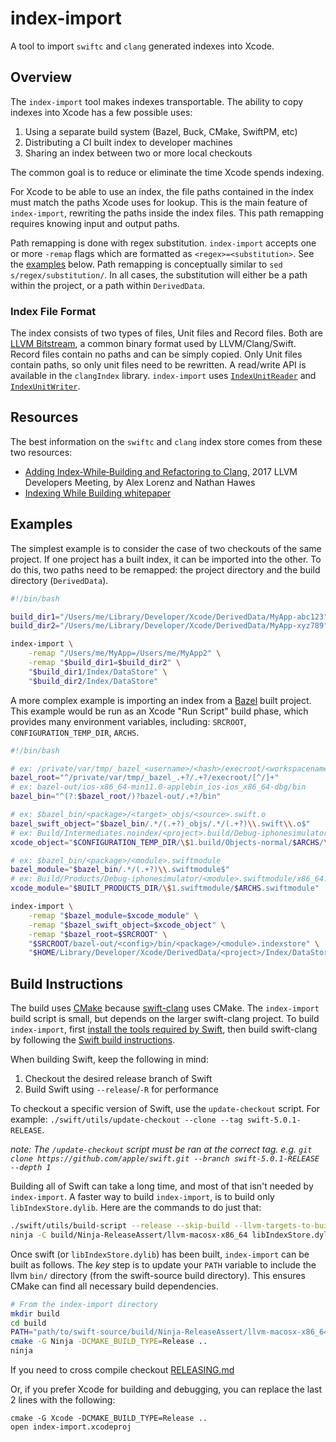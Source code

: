 # index-import

A tool to import `swiftc` and `clang` generated indexes into Xcode.

## Overview

The `index-import` tool makes indexes transportable. The ability to copy indexes into Xcode has a few possible uses:

1. Using a separate build system (Bazel, Buck, CMake, SwiftPM, etc)
2. Distributing a CI built index to developer machines
3. Sharing an index between two or more local checkouts

The common goal is to reduce or eliminate the time Xcode spends indexing.

For Xcode to be able to use an index, the file paths contained in the index must match the paths Xcode uses for lookup. This is the main feature of `index-import`, rewriting the paths inside the index files. This path remapping requires knowing input and output paths.

Path remapping is done with regex substitution. `index-import` accepts one or more `-remap` flags which are formatted as `<regex>=<substitution>`. See the [examples](#examples) below. Path remapping is conceptually similar to `sed s/regex/substitution/`. In all cases, the substitution will either be a path within the project, or a path within `DerivedData`.

### Index File Format

The index consists of two types of files, Unit files and Record files. Both are [LLVM Bitstream](https://www.llvm.org/docs/BitCodeFormat.html#bitstream-format), a common binary format used by LLVM/Clang/Swift. Record files contain no paths and can be simply copied. Only Unit files contain paths, so only unit files need to be rewritten. A read/write API is available in the `clangIndex` library. `index-import` uses [`IndexUnitReader`](https://github.com/apple/swift-clang/blob/swift-5.0-branch/include/clang/Index/IndexUnitReader.h) and [`IndexUnitWriter`](https://github.com/apple/swift-clang/blob/swift-5.0-branch/include/clang/Index/IndexUnitWriter.h).

## Resources

The best information on the `swiftc` and `clang` index store comes from these two resources:

* [Adding Index‐While‐Building and Refactoring to Clang](https://www.youtube.com/watch?v=jGJhnIT-D2M), 2017 LLVM Developers Meeting, by Alex Lorenz and Nathan Hawes
* [Indexing While Building whitepaper](https://docs.google.com/document/d/1cH2sTpgSnJZCkZtJl1aY-rzy4uGPcrI-6RrUpdATO2Q/)

## Examples

The simplest example is to consider the case of two checkouts of the same project. If one project has a built index, it can be imported into the other. To do this, two paths need to be remapped: the project directory and the build directory (`DerivedData`).

```sh
#!/bin/bash

build_dir1="/Users/me/Library/Developer/Xcode/DerivedData/MyApp-abc123"
build_dir2="/Users/me/Library/Developer/Xcode/DerivedData/MyApp-xyz789"

index-import \
    -remap "/Users/me/MyApp=/Users/me/MyApp2" \
    -remap "$build_dir1=$build_dir2" \
    "$build_dir1/Index/DataStore" \
    "$build_dir2/Index/DataStore"
```

A more complex example is importing an index from a [Bazel](https://bazel.build) built project. This example would be run as an Xcode "Run Script" build phase, which provides many environment variables, including: `SRCROOT`, `CONFIGURATION_TEMP_DIR`, `ARCHS`.

```sh
#!/bin/bash

# ex: /private/var/tmp/_bazel_<username>/<hash>/execroot/<workspacename>
bazel_root="^/private/var/tmp/_bazel_.+?/.+?/execroot/[^/]+"
# ex: bazel-out/ios-x86_64-min11.0-applebin_ios-ios_x86_64-dbg/bin
bazel_bin="^(?:$bazel_root/)?bazel-out/.+?/bin"

# ex: $bazel_bin/<package>/<target>_objs/<source>.swift.o
bazel_swift_object="$bazel_bin/.*/(.+?)_objs/.*/(.+?)\\.swift\\.o$"
# ex: Build/Intermediates.noindex/<project>.build/Debug-iphonesimulator/<target>.build/Objects-normal/x86_64/<source>.o
xcode_object="$CONFIGURATION_TEMP_DIR/\$1.build/Objects-normal/$ARCHS/\$2.o"

# ex: $bazel_bin/<package>/<module>.swiftmodule
bazel_module="$bazel_bin/.*/(.+?)\\.swiftmodule$"
# ex: Build/Products/Debug-iphonesimulator/<module>.swiftmodule/x86_64.swiftmodule
xcode_module="$BUILT_PRODUCTS_DIR/\$1.swiftmodule/$ARCHS.swiftmodule"

index-import \
    -remap "$bazel_module=$xcode_module" \
    -remap "$bazel_swift_object=$xcode_object" \
    -remap "$bazel_root=$SRCROOT" \
    "$SRCROOT/bazel-out/<config>/bin/<package>/<module>.indexstore" \
    "$HOME/Library/Developer/Xcode/DerivedData/<project>/Index/DataStore"

```

## Build Instructions

The build uses [CMake](https://cmake.org) because [swift-clang](https://www.github.com/apple/swift-clang) uses CMake. The `index-import` build script is small, but depends on the larger swift-clang project. To build `index-import`, first [install the tools required by Swift](https://github.com/apple/swift/blob/main/docs/HowToGuides/GettingStarted.md#system-requirements), then build swift-clang by following the [Swift build instructions](https://github.com/apple/swift/blob/main/docs/HowToGuides/GettingStarted.md#building-the-project-for-the-first-time).

When building Swift, keep the following in mind:

1. Checkout the desired release branch of Swift
2. Build Swift using `--release`/`-R` for performance

To checkout a specific version of Swift, use the `update-checkout` script. For example: `./swift/utils/update-checkout --clone --tag swift-5.0.1-RELEASE`.

_note: The `/update-checkout` script must be ran at the correct tag. e.g. `git clone https://github.com/apple/swift.git --branch swift-5.0.1-RELEASE --depth 1`_


Building all of Swift can take a long time, and most of that isn't needed by `index-import`. A faster way to build `index-import`, is to build only `libIndexStore.dylib`. Here are the commands to do just that:

```sh
./swift/utils/build-script --release --skip-build --llvm-targets-to-build X86
ninja -C build/Ninja-ReleaseAssert/llvm-macosx-x86_64 libIndexStore.dylib
```

Once swift (or `libIndexStore.dylib`) has been built, `index-import` can be built as follows. The _key_ step is to update your `PATH` variable to include the llvm `bin/` directory (from the swift-source build directory). This ensures CMake can find all necessary build dependencies.

```sh
# From the index-import directory
mkdir build
cd build
PATH="path/to/swift-source/build/Ninja-ReleaseAssert/llvm-macosx-x86_64/bin:$PATH"
cmake -G Ninja -DCMAKE_BUILD_TYPE=Release ..
ninja
```

If you need to cross compile checkout [RELEASING.md](RELEASING.md)

Or, if you prefer Xcode for building and debugging, you can replace the last 2 lines with the following:

```
cmake -G Xcode -DCMAKE_BUILD_TYPE=Release ..
open index-import.xcodeproj
```
